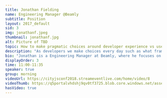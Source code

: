 ```yaml
---
title: Jonathan Fielding
name: Engineering Manager @Beamly
subtitle: Position
layout: 2017_default
sid: 3
img: jonathanf.jpeg
thumbnail: jonathanf.jpg
alt: Picture of TBD
topic: How to make pragmatic choices around developer experience vs user experience
description: "As developers we make choices every day such as what framework to use, what tools to use and what browsers to support. All these decisions have a huge impact on both our experience as developers and the users experience when using out sites. Unfortunately these two areas are not aligned so lets have a look at how we can be pragmatic as developers taking into account both our users and developers experiences."
bio: "Jonathan is a Engineering Manager at Beamly, where he focuses on building out and improving the site to offer users the best possible experience. The main drive behind anything that Jonathan does is whether it will benefit someone in some way, whether that be through improving UX on or through contributing to open source to help push the web forward. Outside of work, he has written Beginning Responsive Design with HTML5 and CSS3 and has worked on many open source projects including SimpleStateManager, Echo.js ResponsiveJavascript.com and Doccy. Aside from development he also has an awesome collection of geeky t-shirts."
displayOrder: 3
time: 11:00-11:35
speaker: true
group: morning
videoUrl: https://cityjsconf2018.streameventlive.com/home/video/8
videoThumb: https://q5portalvhdshj9qv0tf3725.blob.core.windows.net/asset-ab639428-bd7c-4fa5-8be7-7e1d33dec9b5/4d129515-9932-4350-9299-3199c1b1_000005.jpg?sv=2015-07-08&amp;sr=c&amp;si=516adaba-394e-46df-8619-10063d552fb0&amp;sig=%2BzJ6ukEJqbrDlSOOtdkA6ECRFXBDfGADSZ0s%2Ba7HHGg%3D&amp;se=2028-03-23T15%3A58%3A06Z
hasVideo: true
---
```

